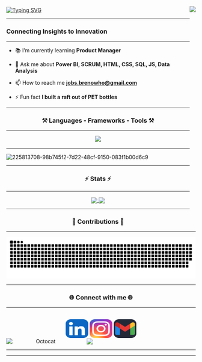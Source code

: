 <div>
  <a href="https://git.io/typing-svg"><img align="center" src="https://readme-typing-svg.demolab.com?font=Popins&weight=600&size=48&duration=2000&pause=1000&color=D9D9D9&center=true&width=480&height=100&lines=Hey%2C+guys!;I'm+Breno+Pinho!" alt="Typing SVG" /></a>
  <img align="right" height="590em" src="https://raw.githubusercontent.com/gist/brenowho/7f2b2af3dff1a86b63d8ac56435bc0c4/raw/9d2d392d7ac9e579e86f9dd649ba225a21a65b94/githubCard.svg"/>
</div><hr/>

<div>
<h3>Connecting Insights to Innovation</h3><hr/>

- 📚 I’m currently learning **Product Manager**

- 💬 Ask me about **Power BI, SCRUM, HTML, CSS, SQL, JS, Data Analysis**

- 📫 How to reach me **jobs.brenowho@gmail.com**

- ⚡ Fun fact **I built a raft out of PET bottles**</div>
<hr/>


<div align="center">
  <h3 align="center">⚒️ Languages - Frameworks - Tools ⚒️</h3><hr/>
    <img src="https://skillicons.dev/icons?i=html,css,js,python,cs,mysql,bootstrap,vscode,figma,git&perline=5" />    
</div>
<hr/>

![225813708-98b745f2-7d22-48cf-9150-083f1b00d6c9](https://github.com/user-attachments/assets/19e35a4b-bf25-40ae-83a2-cbba3fb6b4a3)
<hr/>
<div align="center">
  <h3 align="center">⚡ Stats ⚡</h3><hr/>
    <a href="https://github.com/anuraghazra/github-readme-stats">
    <img height=200 align="center" src="https://github-readme-stats.vercel.app/api?username=brenowho&theme=holi" />
</a>
<a href="https://github.com/anuraghazra/convoychat">
  <img height=200 align="center" src="https://github-readme-stats.vercel.app/api/top-langs?username=brenowho&theme=holi&layout=compact&langs_count=8&card_width=320" />
</a>
</div>
<hr/>
<div align="center">
  <h3 align="center">🐍 Contributions 🐍</h3><hr/>
  
  <img alt="snake eating my contributions" src="https://raw.githubusercontent.com/brenowho/brenowho/output/github-contribution-grid-snake-dark.svg" />
  <br/>
</div>

<hr/>

<div align="center">
  <h3 align="center">🌐 Connect with me 🌐</h3><hr/>
    <div style="display: inline_block" align="center"><br>
    <a href="https://www.linkedin.com/in/breno-pinho/" target="_blank"><img align="center" alt="LinkedIn" height="50" width="60" src="https://raw.githubusercontent.com/tandpfun/skill-icons/65dea6c4eaca7da319e552c09f4cf5a9a8dab2c8/icons/LinkedIn.svg"></a>
    <a href="https://www.instagram.com/brenowho" target="_blank"><img align="center" alt="Instagram" height="50" width="60" src="https://raw.githubusercontent.com/tandpfun/skill-icons/65dea6c4eaca7da319e552c09f4cf5a9a8dab2c8/icons/Instagram.svg"></a>
    <a href="mailto:jobs.brenowho@gmail.com" target="_blank"><img align="center" alt="Gmail" height="50" width="60" src="https://raw.githubusercontent.com/tandpfun/skill-icons/65dea6c4eaca7da319e552c09f4cf5a9a8dab2c8/icons/Gmail-Dark.svg"></a>
      <div style="display: flex; justify-content: center; align-items: center; gap: 20px; width: 100%;">
  <img  src="https://github.com/user-attachments/assets/0393b1e7-6d2a-44e0-99e9-47308f9214d7" alt="Octocat" width="200">
  <img  src="https://github.com/user-attachments/assets/ca57b924-8325-402d-9d2b-2d942749c33e" width="300">
</div>

<hr/>
</div><hr/>
